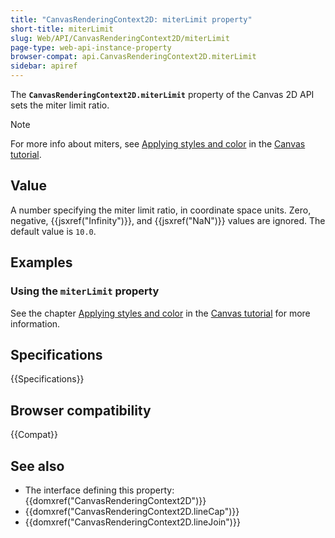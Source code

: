 ```yaml
---
title: "CanvasRenderingContext2D: miterLimit property"
short-title: miterLimit
slug: Web/API/CanvasRenderingContext2D/miterLimit
page-type: web-api-instance-property
browser-compat: api.CanvasRenderingContext2D.miterLimit
sidebar: apiref
---
```


The **`CanvasRenderingContext2D.miterLimit`** property of the
Canvas 2D API sets the miter limit ratio.

> [!NOTE]
> For more info about miters, see [Applying styles and color](/en-US/docs/Web/API/Canvas_API/Tutorial/Applying_styles_and_colors) in the [Canvas tutorial](/en-US/docs/Web/API/Canvas_API/Tutorial).

## Value

A number specifying the miter limit ratio, in coordinate space units. Zero, negative, {{jsxref("Infinity")}}, and {{jsxref("NaN")}} values are ignored. The default value is `10.0`.

## Examples

### Using the `miterLimit` property

See the chapter [Applying styles and color](/en-US/docs/Web/API/Canvas_API/Tutorial/Applying_styles_and_colors#a_demo_of_the_miterlimit_property) in the [Canvas tutorial](/en-US/docs/Web/API/Canvas_API/Tutorial) for more information.

## Specifications

{{Specifications}}

## Browser compatibility

{{Compat}}

## See also

- The interface defining this property: {{domxref("CanvasRenderingContext2D")}}
- {{domxref("CanvasRenderingContext2D.lineCap")}}
- {{domxref("CanvasRenderingContext2D.lineJoin")}}
